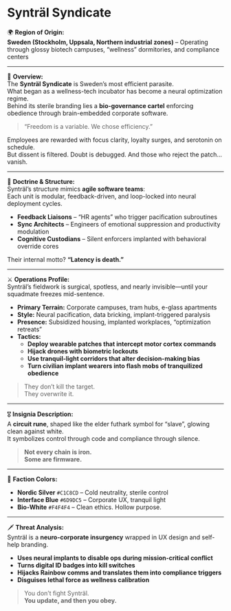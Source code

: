 # Synträl Syndicate

🌍 **Region of Origin:**  
**Sweden (Stockholm, Uppsala, Northern industrial zones)** – Operating through glossy biotech campuses, “wellness” dormitories, and compliance centers

---

🎴 **Overview:**  
The **Synträl Syndicate** is Sweden’s most efficient parasite.  
What began as a wellness-tech incubator has become a neural optimization regime.  
Behind its sterile branding lies a **bio-governance cartel** enforcing obedience through brain-embedded corporate software.

> “Freedom is a variable. We chose efficiency.”

Employees are rewarded with focus clarity, loyalty surges, and serotonin on schedule.  
But dissent is filtered. Doubt is debugged. And those who reject the patch... vanish.

---

🧠 **Doctrine & Structure:**  
Synträl’s structure mimics **agile software teams**:  
Each unit is modular, feedback-driven, and loop-locked into neural deployment cycles.

- **Feedback Liaisons** – “HR agents” who trigger pacification subroutines  
- **Sync Architects** – Engineers of emotional suppression and productivity modulation  
- **Cognitive Custodians** – Silent enforcers implanted with behavioral override cores

Their internal motto? **“Latency is death.”**

---

⚔️ **Operations Profile:**  
Synträl’s fieldwork is surgical, spotless, and nearly invisible—until your squadmate freezes mid-sentence.

- **Primary Terrain:** Corporate campuses, tram hubs, e-glass apartments  
- **Style:** Neural pacification, data bricking, implant-triggered paralysis  
- **Presence:** Subsidized housing, implanted workplaces, “optimization retreats”  
- **Tactics:**  
  - **Deploy wearable patches that intercept motor cortex commands**  
  - **Hijack drones with biometric lockouts**  
  - **Use tranquil-light corridors that alter decision-making bias**  
  - **Turn civilian implant wearers into flash mobs of tranquilized obedience**

> They don’t kill the target.  
> They overwrite it.

---

🎖️ **Insignia Description:**  
A **circuit rune**, shaped like the elder futhark symbol for “slave”, glowing clean against white.  
It symbolizes control through code and compliance through silence.

> **Not every chain is iron.  
> Some are firmware.**

---

🎨 **Faction Colors:**

- **Nordic Silver** `#C1C8CD` – Cold neutrality, sterile control  
- **Interface Blue** `#6D9DC5` – Corporate UX, tranquil light  
- **Bio-White** `#F4F4F4` – Clean ethics. Hollow purpose.

---

🗡️ **Threat Analysis:**  
Synträl is a **neuro-corporate insurgency** wrapped in UX design and self-help branding.

- **Uses neural implants to disable ops during mission-critical conflict**  
- **Turns digital ID badges into kill switches**  
- **Hijacks Rainbow comms and translates them into compliance triggers**  
- **Disguises lethal force as wellness calibration**

> You don’t fight Synträl.  
> **You update, and then you obey.**
